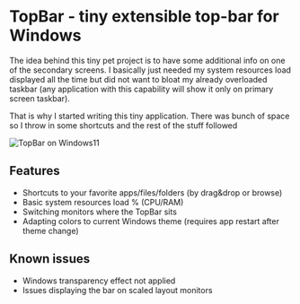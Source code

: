 # TopBar - tiny extensible top-bar for Windows 

The idea behind this tiny pet project is to have some additional info on one of the secondary screens. I basically just needed my system resources load displayed all the time but did not want to bloat my already overloaded taskbar (any application with this capability will show it only on primary screen taskbar).

That is why I started writing this tiny application. There was bunch of space so I throw in some shortcuts and the rest of the stuff followed

![TopBar on Windows11](https://dejanstojanovic.net/media/396412/top-bar-in-action.png)

## Features
- Shortcuts to your favorite apps/files/folders (by drag&drop or browse)
- Basic system resources load % (CPU/RAM)
- Switching monitors where the TopBar sits
- Adapting colors to current Windows theme (requires app restart after theme change)

## Known issues
- Windows transparency effect not applied
- Issues displaying the bar on scaled layout monitors
